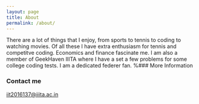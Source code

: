 ```yaml
---
layout: page
title: About
permalink: /about/
---
```


There are a lot of things that I enjoy, from sports to tennis to coding to watching movies. Of all these I have extra enthusiasm for tennis and competitve coding. Economics and finance fascinate me. I am also a member of GeekHaven IIITA where I have a set a few problems for some college coding tests. I am a dedicated federer fan. 
%### More Information 

### Contact me

[iit2016137@iiita.ac.in](mailto:iit2016137@iiita.ac.in)
